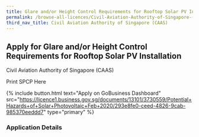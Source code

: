 ```yaml
---
title: Glare and/or Height Control Requirements for Rooftop Solar PV Installation
permalink: /browse-all-licences/Civil-Aviation-Authority-of-Singapore-(CAAS)/Glare-and-or-Height-Control-Requirements-for-Rooftop-Solar-PV-Installation
third_nav_title: Civil Aviation Authority of Singapore (CAAS)
---
```


## Apply for Glare and/or Height Control Requirements for Rooftop Solar PV Installation

Civil Aviation Authority of Singapore (CAAS)

Print SPCP Here


{% include button.html text="Apply on GoBusiness Dashboard" src="https://licence1.business.gov.sg/documents/13101/3730559/Potential+Hazards+of+Solar+Photovoltaic+Feb+2020/293e8fe0-ceed-4826-9cab-985370eeddd7" type="primary" %}

### Application Details


